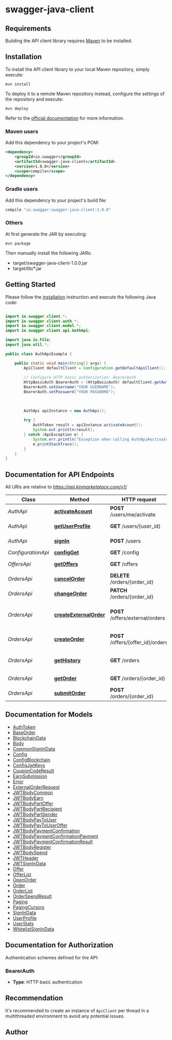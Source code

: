 # swagger-java-client

## Requirements

Building the API client library requires [Maven](https://maven.apache.org/) to be installed.

## Installation

To install the API client library to your local Maven repository, simply execute:

```shell
mvn install
```

To deploy it to a remote Maven repository instead, configure the settings of the repository and execute:

```shell
mvn deploy
```

Refer to the [official documentation](https://maven.apache.org/plugins/maven-deploy-plugin/usage.html) for more information.

### Maven users

Add this dependency to your project's POM:

```xml
<dependency>
    <groupId>io.swagger</groupId>
    <artifactId>swagger-java-client</artifactId>
    <version>1.0.0</version>
    <scope>compile</scope>
</dependency>
```

### Gradle users

Add this dependency to your project's build file:

```groovy
compile "io.swagger:swagger-java-client:1.0.0"
```

### Others

At first generate the JAR by executing:

    mvn package

Then manually install the following JARs:

* target/swagger-java-client-1.0.0.jar
* target/lib/*.jar

## Getting Started

Please follow the [installation](#installation) instruction and execute the following Java code:

```java

import io.swagger.client.*;
import io.swagger.client.auth.*;
import io.swagger.client.model.*;
import io.swagger.client.api.AuthApi;

import java.io.File;
import java.util.*;

public class AuthApiExample {

    public static void main(String[] args) {
        ApiClient defaultClient = Configuration.getDefaultApiClient();
        
        // Configure HTTP basic authorization: BearerAuth
        HttpBasicAuth BearerAuth = (HttpBasicAuth) defaultClient.getAuthentication("BearerAuth");
        BearerAuth.setUsername("YOUR USERNAME");
        BearerAuth.setPassword("YOUR PASSWORD");
        
        

        AuthApi apiInstance = new AuthApi();
        
        try {
            AuthToken result = apiInstance.activateAcount();
            System.out.println(result);
        } catch (ApiException e) {
            System.err.println("Exception when calling AuthApi#activateAcount");
            e.printStackTrace();
        }
    }
}

```

## Documentation for API Endpoints

All URIs are relative to *https://api.kinmarketplace.com/v1/*

Class | Method | HTTP request | Description
------------ | ------------- | ------------- | -------------
*AuthApi* | [**activateAcount**](docs/AuthApi.md#activateAcount) | **POST** /users/me/activate | Activate account
*AuthApi* | [**getUserProfile**](docs/AuthApi.md#getUserProfile) | **GET** /users/{user_id} | Get user profile
*AuthApi* | [**signIn**](docs/AuthApi.md#signIn) | **POST** /users | Sign in/ Log in
*ConfigurationApi* | [**configGet**](docs/ConfigurationApi.md#configGet) | **GET** /config | 
*OffersApi* | [**getOffers**](docs/OffersApi.md#getOffers) | **GET** /offers | Return a list of offers
*OrdersApi* | [**cancelOrder**](docs/OrdersApi.md#cancelOrder) | **DELETE** /orders/{order_id} | cancel an order
*OrdersApi* | [**changeOrder**](docs/OrdersApi.md#changeOrder) | **PATCH** /orders/{order_id} | change an order
*OrdersApi* | [**createExternalOrder**](docs/OrdersApi.md#createExternalOrder) | **POST** /offers/external/orders | create an external order for a native offer
*OrdersApi* | [**createOrder**](docs/OrdersApi.md#createOrder) | **POST** /offers/{offer_id}/orders | create an order for an offer
*OrdersApi* | [**getHistory**](docs/OrdersApi.md#getHistory) | **GET** /orders | get user order history
*OrdersApi* | [**getOrder**](docs/OrdersApi.md#getOrder) | **GET** /orders/{order_id} | get an order
*OrdersApi* | [**submitOrder**](docs/OrdersApi.md#submitOrder) | **POST** /orders/{order_id} | submit an order


## Documentation for Models

 - [AuthToken](docs/AuthToken.md)
 - [BaseOrder](docs/BaseOrder.md)
 - [BlockchainData](docs/BlockchainData.md)
 - [Body](docs/Body.md)
 - [CommonSignInData](docs/CommonSignInData.md)
 - [Config](docs/Config.md)
 - [ConfigBlockchain](docs/ConfigBlockchain.md)
 - [ConfigJwtKeys](docs/ConfigJwtKeys.md)
 - [CouponCodeResult](docs/CouponCodeResult.md)
 - [EarnSubmission](docs/EarnSubmission.md)
 - [Error](docs/Error.md)
 - [ExternalOrderRequest](docs/ExternalOrderRequest.md)
 - [JWTBodyCommon](docs/JWTBodyCommon.md)
 - [JWTBodyEarn](docs/JWTBodyEarn.md)
 - [JWTBodyPartOffer](docs/JWTBodyPartOffer.md)
 - [JWTBodyPartRecipient](docs/JWTBodyPartRecipient.md)
 - [JWTBodyPartSender](docs/JWTBodyPartSender.md)
 - [JWTBodyPayToUser](docs/JWTBodyPayToUser.md)
 - [JWTBodyPayToUserOffer](docs/JWTBodyPayToUserOffer.md)
 - [JWTBodyPaymentConfirmation](docs/JWTBodyPaymentConfirmation.md)
 - [JWTBodyPaymentConfirmationPayment](docs/JWTBodyPaymentConfirmationPayment.md)
 - [JWTBodyPaymentConfirmationResult](docs/JWTBodyPaymentConfirmationResult.md)
 - [JWTBodyRegister](docs/JWTBodyRegister.md)
 - [JWTBodySpend](docs/JWTBodySpend.md)
 - [JWTHeader](docs/JWTHeader.md)
 - [JWTSignInData](docs/JWTSignInData.md)
 - [Offer](docs/Offer.md)
 - [OfferList](docs/OfferList.md)
 - [OpenOrder](docs/OpenOrder.md)
 - [Order](docs/Order.md)
 - [OrderList](docs/OrderList.md)
 - [OrderSpendResult](docs/OrderSpendResult.md)
 - [Paging](docs/Paging.md)
 - [PagingCursors](docs/PagingCursors.md)
 - [SignInData](docs/SignInData.md)
 - [UserProfile](docs/UserProfile.md)
 - [UserStats](docs/UserStats.md)
 - [WhitelistSignInData](docs/WhitelistSignInData.md)


## Documentation for Authorization

Authentication schemes defined for the API:
### BearerAuth


- **Type**: HTTP basic authentication





## Recommendation

It's recommended to create an instance of `ApiClient` per thread in a multithreaded environment to avoid any potential issues.

## Author



